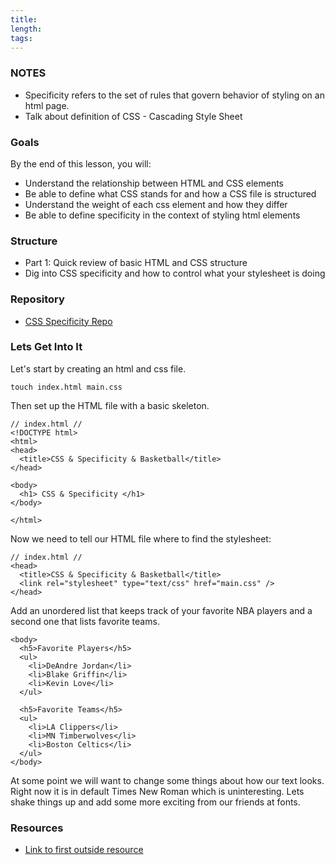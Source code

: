 ```yaml
---
title:
length:
tags:
---
```


### NOTES
 - Specificity refers to the set of rules that govern behavior of styling on an html page.
 - Talk about definition of CSS - Cascading Style Sheet

### Goals

By the end of this lesson, you will:

* Understand the relationship between HTML and CSS elements
* Be able to define what CSS stands for and how a CSS file is structured
* Understand the weight of each css element and how they differ
* Be able to define specificity in the context of styling html elements

### Structure

* Part 1: Quick review of basic HTML and CSS structure
* Dig into CSS specificity and how to control what your stylesheet is doing

### Repository

* [CSS Specificity Repo](https://github.com/martensonbj/css-specificity)

### Lets Get Into It

Let's start by creating an html and css file.

`touch index.html main.css`

Then set up the HTML file with a basic skeleton.

```
// index.html //
<!DOCTYPE html>
<html>
<head>
  <title>CSS & Specificity & Basketball</title>
</head>

<body>
  <h1> CSS & Specificity </h1>
</body>

</html>
```

Now we need to tell our HTML file where to find the stylesheet:
```
// index.html //
<head>
  <title>CSS & Specificity & Basketball</title>
  <link rel="stylesheet" type="text/css" href="main.css" />
</head>
```

Add an unordered list that keeps track of your favorite NBA players and a second one that lists favorite teams.

```
<body>
  <h5>Favorite Players</h5>
  <ul>
    <li>DeAndre Jordan</li>
    <li>Blake Griffin</li>
    <li>Kevin Love</li>
  </ul>

  <h5>Favorite Teams</h5>
  <ul>
    <li>LA Clippers</li>
    <li>MN Timberwolves</li>
    <li>Boston Celtics</li>
  </ul>
</body>
```

At some point we will want to change some things about how our text looks. Right now it is in default Times New Roman which is uninteresting. Lets shake things up and add some more exciting from our friends at fonts. 

### Resources

* [Link to first outside resource]()
